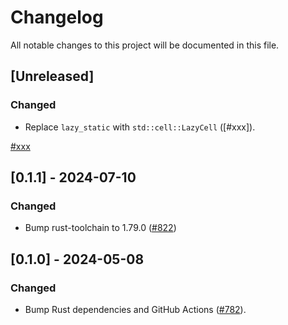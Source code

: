 # Changelog

All notable changes to this project will be documented in this file.

## [Unreleased]

### Changed

- Replace `lazy_static` with `std::cell::LazyCell` ([#xxx]).

[#xxx](https://github.com/stackabletech/operator-rs/pull/xxx)

## [0.1.1] - 2024-07-10

### Changed

- Bump rust-toolchain to 1.79.0 ([#822])

[#822]: https://github.com/stackabletech/operator-rs/pull/822

## [0.1.0] - 2024-05-08

### Changed

- Bump Rust dependencies and GitHub Actions ([#782]).

[#782]: https://github.com/stackabletech/operator-rs/pull/782
